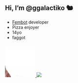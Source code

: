 
## Hi, I’m @ggalactiko 🐿

- [Fembot](https://galactiko.net) developer
- Pizza enjoyer 
- 14yo
- faggot

### 

<a href="https://galactiko.net" target="_blank">
  <img src="https://github.com/ggalactiko/ggalactiko/blob/main/b4647126-0aef-4d19-af4f-ae48cd86e861.gif?raw=true" width="100" height="100" />
  <img src="https://github-readme-stats.vercel.app/api?username=ggalactiko&show_icons=true&theme=radical" height="170" />
</a>
